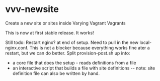 vvv-newsite
===========

Create a new site or sites inside Varying Vagrant Vagrants

This is now at first stable release. It works!

Still todo:
Restart nginx? at end of setup. Need to pull in the new local-nginx.conf. This is not a blocker because everything works fine ater a restart, but we can do better.
Split provision-post.sh up into:
- a core file that does the setup - reads definitions from a file
- an interactive script that builds a file with site definitions
-- note: site definition file can also be written by hand.
